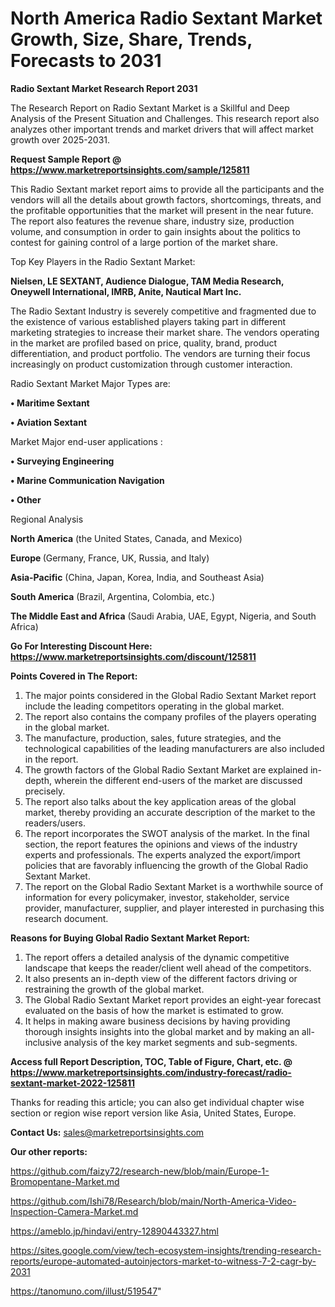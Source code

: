 # North America Radio Sextant Market Growth, Size, Share, Trends, Forecasts to 2031

<strong>Radio Sextant Market Research Report 2031</strong>

The Research Report on Radio Sextant Market is a Skillful and Deep Analysis of the Present Situation and Challenges. This research report also analyzes other important trends and market drivers that will affect market growth over 2025-2031.

<strong>Request Sample Report @ <a href=https://www.marketreportsinsights.com/sample/125811>https://www.marketreportsinsights.com/sample/125811</a></strong>

This Radio Sextant market report aims to provide all the participants and the vendors will all the details about growth factors, shortcomings, threats, and the profitable opportunities that the market will present in the near future. The report also features the revenue share, industry size, production volume, and consumption in order to gain insights about the politics to contest for gaining control of a large portion of the market share.

Top Key Players in the Radio Sextant Market:

<strong>Nielsen, LE SEXTANT, Audience Dialogue, TAM Media Research, Oneywell International, IMRB, Anite, Nautical Mart Inc.</strong>

The Radio Sextant Industry is severely competitive and fragmented due to the existence of various established players taking part in different marketing strategies to increase their market share. The vendors operating in the market are profiled based on price, quality, brand, product differentiation, and product portfolio. The vendors are turning their focus increasingly on product customization through customer interaction.

Radio Sextant Market Major Types are:

<strong>• Maritime Sextant

• Aviation Sextant</strong>

Market Major end-user applications :

<strong>• Surveying Engineering

• Marine Communication Navigation

• Other</strong>

Regional Analysis

</u><strong><b>North America</b></strong> (the United States, Canada, and Mexico)

<strong><b>Europe </b></strong>(Germany, France, UK, Russia, and Italy)

<strong><b>Asia-Pacific</b></strong> (China, Japan, Korea, India, and Southeast Asia)

<strong><b>South America</b></strong> (Brazil, Argentina, Colombia, etc.)

<strong><b>The Middle East and Africa</b></strong> (Saudi Arabia, UAE, Egypt, Nigeria, and South Africa)

<strong>Go For Interesting Discount Here: <a href=https://www.marketreportsinsights.com/discount/125811>https://www.marketreportsinsights.com/discount/125811</a></strong>

<strong>Points Covered in The Report:</strong>
<ol>
  <li>The major points considered in the Global Radio Sextant Market report include the leading competitors operating in the global market.</li>
  <li>The report also contains the company profiles of the players operating in the global market.</li>
  <li>The manufacture, production, sales, future strategies, and the technological capabilities of the leading manufacturers are also included in the report.</li>
  <li>The growth factors of the Global Radio Sextant Market are explained in-depth, wherein the different end-users of the market are discussed precisely.</li>
  <li>The report also talks about the key application areas of the global market, thereby providing an accurate description of the market to the readers/users.</li>
  <li>The report incorporates the SWOT analysis of the market. In the final section, the report features the opinions and views of the industry experts and professionals. The experts analyzed the export/import policies that are favorably influencing the growth of the Global Radio Sextant Market.</li>
  <li>The report on the Global Radio Sextant Market is a worthwhile source of information for every policymaker, investor, stakeholder, service provider, manufacturer, supplier, and player interested in purchasing this research document.</li>
</ol>
<strong>Reasons for Buying Global Radio Sextant Market Report:</strong>

<ol>
  <li>The report offers a detailed analysis of the dynamic competitive landscape that keeps the reader/client well ahead of the competitors.</li>
  <li>It also presents an in-depth view of the different factors driving or restraining the growth of the global market.</li>
  <li>The Global Radio Sextant Market report provides an eight-year forecast evaluated on the basis of how the market is estimated to grow.</li>
  <li>It helps in making aware business decisions by having providing thorough insights insights into the global market and by making an all-inclusive analysis of the key market segments and sub-segments.</li>
</ol>
<strong>Access full Report Description, TOC, Table of Figure, Chart, etc. @ <a href=https://www.marketreportsinsights.com/industry-forecast/radio-sextant-market-2022-125811>https://www.marketreportsinsights.com/industry-forecast/radio-sextant-market-2022-125811</a></strong>


Thanks for reading this article; you can also get individual chapter wise section or region wise report version like Asia, United States, Europe.

<strong>Contact Us:</strong>
sales@marketreportsinsights.com

<strong>Our other reports:</strong>

<a href=https://github.com/faizy72/research-new/blob/main/Europe-1-Bromopentane-Market.md>https://github.com/faizy72/research-new/blob/main/Europe-1-Bromopentane-Market.md</a>

<a href=https://github.com/Ishi78/Research/blob/main/North-America-Video-Inspection-Camera-Market.md>https://github.com/Ishi78/Research/blob/main/North-America-Video-Inspection-Camera-Market.md</a>

<a href=https://ameblo.jp/hindavi/entry-12890443327.html>https://ameblo.jp/hindavi/entry-12890443327.html</a>

<a href=https://sites.google.com/view/tech-ecosystem-insights/trending-research-reports/europe-automated-autoinjectors-market-to-witness-7-2-cagr-by-2031>https://sites.google.com/view/tech-ecosystem-insights/trending-research-reports/europe-automated-autoinjectors-market-to-witness-7-2-cagr-by-2031</a>

<a href=https://tanomuno.com/illust/519547>https://tanomuno.com/illust/519547</a>"
